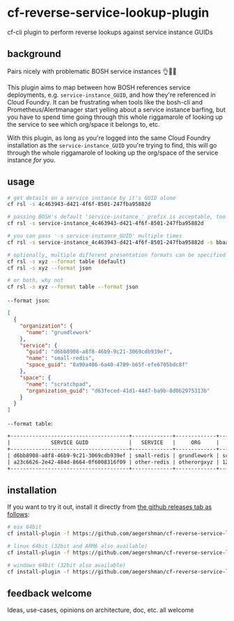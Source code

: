 # cf-reverse-service-lookup-plugin

cf-cli plugin to perform reverse lookups against service instance GUIDs

## background

Pairs nicely with problematic BOSH service instances 👌👩‍🍳

This plugin aims to map between how BOSH references service deployments, e.g. `service-instance_GUID`, and how they're referenced in Cloud Foundry. It can be frustrating when tools like the bosh-cli and Prometheus/Alertmanager start yelling about a service instance barfing, but you have to spend time going through this whole riggamarole of looking up the service to see which org/space it belongs to, etc.

With this plugin, as long as you're logged into the same Cloud Foundry installation as the `service-instance_GUID` you're trying to find, this will go through the whole riggamarole of looking up the org/space of the service instance _for_ you.

## usage

```sh
# get details on a service instance by it's GUID alone
cf rsl -s 4c463943-d421-4f6f-8501-247fba95882d

# passing BOSH's default 'service-instance_' prefix is acceptable, too
cf rsl -s service-instance_4c463943-d421-4f6f-8501-247fba95882d

# you can pass '-s service-instance_GUID' multiple times
cf rsl -s service-instance_4c463943-d421-4f6f-8501-247fba95882d -s bbaa77df-52e7-4d6a-8c86-d07a7c93ab82

# optionally, multiple different presentation formats can be specified
cf rsl -s xyz --format table (default)
cf rsl -s xyz --format json

# or both, why not
cf rsl -s xyz --format table --format json
```

`--format json`:

```json
[
  {
    "organization": {
      "name": "grundlework"
    },
    "service": {
      "guid": "d6bb8908-a8f8-46b9-9c21-3069cdb939ef",
      "name": "small-redis",
      "space_guid": "8a90a486-6a40-4709-b65f-efe6705bdc8f"
    },
    "space": {
      "name": "scratchpad",
      "organization_guid": "d63feced-41d1-44d7-ba9b-8d062975313b"
    }
  }
]
```

`--format table`:

```txt
+--------------------------------------+-------------+-------------+------------+
|             SERVICE GUID             |   SERVICE   |     ORG     |   SPACE    |
+--------------------------------------+-------------+-------------+------------+
| d6bb8908-a8f8-46b9-9c21-3069cdb939ef | small-redis | grundlework | scratchpad |
| a23c6626-2e42-484d-8664-0f6008316f09 | other-redis | otherorgxyz | 123xyspace |
+--------------------------------------+-------------+-------------+------------+
```

## installation

If you want to try it out, install it directly from [the github releases tab as follows](https://github.com/aegershman/cf-reverse-service-lookup-plugin/releases):

```sh
# osx 64bit
cf install-plugin -f https://github.com/aegershman/cf-reverse-service-lookup-plugin/releases/download/0.5.3/cf-reverse-service-lookup-plugin-darwin

# linux 64bit (32bit and ARM6 also available)
cf install-plugin -f https://github.com/aegershman/cf-reverse-service-lookup-plugin/releases/download/0.5.3/cf-reverse-service-lookup-plugin-amd64

# windows 64bit (32bit also available)
cf install-plugin -f https://github.com/aegershman/cf-reverse-service-lookup-plugin/releases/download/0.5.3/cf-reverse-service-lookup-plugin-windows-amd64.exe
```

## feedback welcome

Ideas, use-cases, opinions on architecture, doc, etc. all welcome

